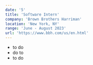 ```yaml
---
date: '5'
title: 'Software Intern'
company: 'Brown Brothers Harriman'
location: 'New York, NY'
range: 'June - August 2023'
url: 'https://www.bbh.com/us/en.html'
---
```


- to do
- do to
- to do
